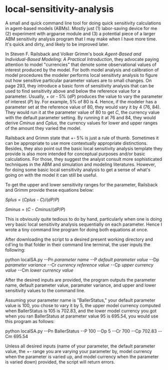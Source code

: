 local-sensitivity-analysis
==========================

A small and quick command line tool for doing quick sensitivity calculations in agent-based models (ABMs). Mostly just (1) labor-saving device for me (2) experiment with argparse module and (3) a potential piece of a larger ABM sensitivity analysis program that I may make when I have more time. It's quick and dirty, and likely to be improved later.

In Steven F. Railsback and Volker Grimm's book *Agent-Based and Individual-Based Modeling: A Practical Introduction*, they advocate paying attention to model "currencies" that denote some observational values of interest produced by the model. For both model analysis and calibration of model procedures the modeler performs local sensitivty analysis to figure out how sensitive particular parameter values are to small changes. On page 293, they introduce a basic form of sensitivity analysis that can be used to find sensitivity above and below the reference value for a parameter. Usually, + or - 5% (*dP*) produces the value to vary the parameter of interest (*P*) by. For example, 5% of 80 is 4. Hence, if the modeler has a parameter set at the reference value of 80, they would vary it by 4 (76, 84). They would run it at the parameter value of 80 to get *C*, the currency value with the default parameter setting. By running it at 76 and 84, they would derive *Cminus* and *Cplus*, the currency values for lower and upper ranges of the amount they varied the model. 

Railsback and Grimm state that +- 5% is just a rule of thumb. Sometimes it can be appropriate to use more contextually appropriate distinctions. Besides, they also point out the basic local sensitivity analysis template they provide is also more intended for conceptual purposes and/or basic calculations. For those, they suggest the analyst consult more sophisticated techniques in the ABM and simulation and modeling literatures. However, for doing some basic local sensitivity analysis to get a sense of what's going on with the model it can still be useful. 

To get the upper and lower sensitivity ranges for the parameter, Railsback and Grimm provide these equations below:

*Splus* = (*Cplus* - *C*)/(*dP*/*P*)
 
*Sminus* = (*C* - *Cminus*/(*dP*/*P*)
 
This is obviously quite tedious to do by hand, particularly when one is doing very basic local sensitivity analysis sequentially on each parameter. Hence I wrote a tiny command line program for doing both equations at once. 

After downloading the script to a desired present working directory and cd'ing to that folder in their command line terminal, the user inputs the following:

python localSA.py --Pn *parameter name* --P *default parameter value* --Dp *parameter variance* --Cr *currency reference value* --Cp *upper currency value* --Cm *lower currency value*

After the desired inputs are provided, the program outputs the parameter name, default parameter value, paramater variance, and upper and lower sensitivity values to the command line. 

Assuming your parameter name is "BallerStatus," your default parameter value is 100, you chose to vary it by 5, the upper model currency computed when BallerStatus is 105 is 702.83, and the lower model currency you got when you ran BallerStatus at parameter value 95 is 695.54, you would use this program as follows:

python localSA.py --Pn BallerStatus --P 100 --Dp 5 --Cr 700 --Cp 702.83 --Cm 695.54

Unless all desired inputs (name of your parameter, the default parameter value, the +- range you are varying your parameter by, model currency when the parameter is varied up, and model currency when the parameter is varied down) provided, the script will return errors. 
